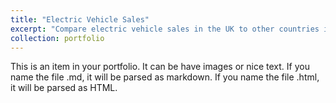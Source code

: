 ```yaml
---
title: "Electric Vehicle Sales"
excerpt: "Compare electric vehicle sales in the UK to other countries in Europe. Then I expand the scope of my analysis towards BEV and PHEV vehicles across the world.<br/><img src='/images/500x300.png'>"
collection: portfolio
---
```


This is an item in your portfolio. It can be have images or nice text. If you name the file .md, it will be parsed as markdown. If you name the file .html, it will be parsed as HTML. 
